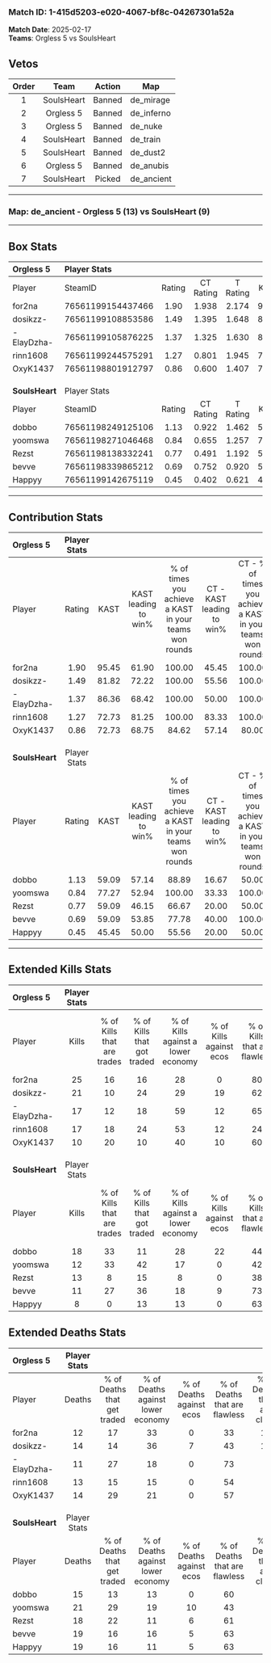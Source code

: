 ### Match ID: 1-415d5203-e020-4067-bf8c-04267301a52a  
**Match Date**: 2025-02-17  
**Teams**: Orgless 5 vs SoulsHeart  

## Vetos  

| Order | Team | Action | Map |
| :---: | :--: | :----: | --- |
| 1 | SoulsHeart | Banned | de_mirage |
| 2 | Orgless 5 | Banned | de_inferno |
| 3 | Orgless 5 | Banned | de_nuke |
| 4 | SoulsHeart | Banned | de_train |
| 5 | SoulsHeart | Banned | de_dust2 |
| 6 | Orgless 5 | Banned | de_anubis |
| 7 | SoulsHeart | Picked | de_ancient |

---  

### **Map**: de_ancient - Orgless 5 (13) vs SoulsHeart (9)  
---  

## Box Stats  

| **Orgless 5**  | Player Stats      |        |           |          |       |       |       |         |        |      |     |
| :- | :- | :-: | :-: | :-: | :-: | :-: | :-: | :-: | :-: | :-: | :-: |
| Player         | SteamID           | Rating | CT Rating | T Rating | KAST  |  ADR  | Kills | Assists | Deaths | K/D  | HS% |
| for2na         | 76561199154437466 |  1.90  |   1.938   |  2.174   | 95.45 | 128.1 |  25   |    9    |   12   | 2.08 | 24  |
| dosikzz-       | 76561199108853586 |  1.49  |   1.395   |  1.648   | 81.82 | 99.4  |  21   |    5    |   14   | 1.50 | 61  |
| -ElayDzha-     | 76561199105876225 |  1.37  |   1.325   |  1.630   | 86.36 | 78.1  |  17   |    5    |   11   | 1.55 | 47  |
| rinn1608       | 76561199244575291 |  1.27  |   0.801   |  1.945   | 72.73 | 93.8  |  17   |    6    |   13   | 1.31 | 52  |
| OxyK1437       | 76561198801912797 |  0.86  |   0.600   |  1.407   | 72.73 | 52.0  |  10   |   10    |   14   | 0.71 | 60  |
|                |                   |        |           |          |       |       |       |         |        |      |     |
|                |                   |        |           |          |       |       |       |         |        |      |     |
|                |                   |        |           |          |       |       |       |         |        |      |     |
| **SoulsHeart** | Player Stats      |        |           |          |       |       |       |         |        |      |     |
| Player         | SteamID           | Rating | CT Rating | T Rating | KAST  |  ADR  | Kills | Assists | Deaths | K/D  | HS% |
| dobbo          | 76561198249125106 |  1.13  |   0.922   |  1.462   | 59.09 | 86.2  |  18   |    4    |   15   | 1.20 | 50  |
| yoomswa        | 76561198271046468 |  0.84  |   0.655   |  1.257   | 77.27 | 71.0  |  12   |    5    |   21   | 0.57 | 41  |
| Rezst          | 76561198138332241 |  0.77  |   0.491   |  1.192   | 59.09 | 61.7  |  13   |    2    |   18   | 0.72 | 61  |
| bevve          | 76561198339865212 |  0.69  |   0.752   |  0.920   | 59.09 | 65.0  |  11   |    3    |   19   | 0.58 | 36  |
| Happyy         | 76561199142675119 |  0.45  |   0.402   |  0.621   | 45.45 | 58.7  |   8   |    3    |   19   | 0.42 | 62  |
---  

## Contribution Stats  

| **Orgless 5**  | Player Stats |       |                      |                                                        |                           |                                                             |                          |                                                            |
| :- | :-: | :-: | :-: | :-: | :-: | :-: | :-: | :-: |
| Player         |    Rating    | KAST  | KAST leading to win% | % of times you achieve a KAST in your teams won rounds | CT - KAST leading to win% | CT - % of times you achieve a KAST in your teams won rounds | T - KAST leading to win% | T - % of times you achieve a KAST in your teams won rounds |
| for2na         |     1.90     | 95.45 |        61.90         |                         100.00                         |           45.45           |                           100.00                            |          80.00           |                           100.00                           |
| dosikzz-       |     1.49     | 81.82 |        72.22         |                         100.00                         |           55.56           |                           100.00                            |          88.89           |                           100.00                           |
| -ElayDzha-     |     1.37     | 86.36 |        68.42         |                         100.00                         |           50.00           |                           100.00                            |          88.89           |                           100.00                           |
| rinn1608       |     1.27     | 72.73 |        81.25         |                         100.00                         |           83.33           |                           100.00                            |          80.00           |                           100.00                           |
| OxyK1437       |     0.86     | 72.73 |        68.75         |                         84.62                          |           57.14           |                            80.00                            |          77.78           |                           87.50                            |
|                |              |       |                      |                                                        |                           |                                                             |                          |                                                            |
|                |              |       |                      |                                                        |                           |                                                             |                          |                                                            |
|                |              |       |                      |                                                        |                           |                                                             |                          |                                                            |
| **SoulsHeart** | Player Stats |       |                      |                                                        |                           |                                                             |                          |                                                            |
| Player         |    Rating    | KAST  | KAST leading to win% | % of times you achieve a KAST in your teams won rounds | CT - KAST leading to win% | CT - % of times you achieve a KAST in your teams won rounds | T - KAST leading to win% | T - % of times you achieve a KAST in your teams won rounds |
| dobbo          |     1.13     | 59.09 |        57.14         |                         88.89                          |           16.67           |                            50.00                            |          87.50           |                           100.00                           |
| yoomswa        |     0.84     | 77.27 |        52.94         |                         100.00                         |           33.33           |                           100.00                            |          63.64           |                           100.00                           |
| Rezst          |     0.77     | 59.09 |        46.15         |                         66.67                          |           20.00           |                            50.00                            |          62.50           |                           71.43                            |
| bevve          |     0.69     | 59.09 |        53.85         |                         77.78                          |           40.00           |                           100.00                            |          62.50           |                           71.43                            |
| Happyy         |     0.45     | 45.45 |        50.00         |                         55.56                          |           20.00           |                            50.00                            |          80.00           |                           57.14                            |
---  

## Extended Kills Stats  

| **Orgless 5**  | Player Stats |                            |                            |                                    |                         |                              |                                 |                                       |                    |           |
| :- | :-: | :-: | :-: | :-: | :-: | :-: | :-: | :-: | :-: | :-: |
| Player         |    Kills     | % of Kills that are trades | % of Kills that got traded | % of Kills against a lower economy | % of Kills against ecos | % of Kills that are flawless | % of Kills that are close duels | % of Kills that are assisted by flash | Pistol Round Kills | AWP Kills |
| for2na         |      25      |             16             |             16             |                 28                 |            0            |              80              |                4                |                   0                   |         4          |     6     |
| dosikzz-       |      21      |             10             |             24             |                 29                 |           19            |              62              |                0                |                   0                   |         3          |     0     |
| -ElayDzha-     |      17      |             12             |             18             |                 59                 |           12            |              65              |                6                |                  29                   |         1          |     0     |
| rinn1608       |      17      |             18             |             24             |                 53                 |           12            |              24              |               12                |                  24                   |         0          |     0     |
| OxyK1437       |      10      |             20             |             10             |                 40                 |           10            |              60              |                0                |                   0                   |         0          |     0     |
|                |              |                            |                            |                                    |                         |                              |                                 |                                       |                    |           |
|                |              |                            |                            |                                    |                         |                              |                                 |                                       |                    |           |
|                |              |                            |                            |                                    |                         |                              |                                 |                                       |                    |           |
| **SoulsHeart** | Player Stats |                            |                            |                                    |                         |                              |                                 |                                       |                    |           |
| Player         |    Kills     | % of Kills that are trades | % of Kills that got traded | % of Kills against a lower economy | % of Kills against ecos | % of Kills that are flawless | % of Kills that are close duels | % of Kills that are assisted by flash | Pistol Round Kills | AWP Kills |
| dobbo          |      18      |             33             |             11             |                 28                 |           22            |              44              |               11                |                   0                   |         2          |     0     |
| yoomswa        |      12      |             33             |             42             |                 17                 |            0            |              42              |                8                |                   8                   |         1          |     0     |
| Rezst          |      13      |             8              |             15             |                 8                  |            0            |              38              |                8                |                   0                   |         2          |     0     |
| bevve          |      11      |             27             |             36             |                 18                 |            9            |              73              |                9                |                   0                   |         1          |     0     |
| Happyy         |      8       |             0              |             13             |                 13                 |            0            |              63              |               13                |                   0                   |         1          |     2     |
## Extended Deaths Stats  

| **Orgless 5**  | Player Stats |                             |                                   |                          |                               |                            |                           |               |
| :- | :-: | :-: | :-: | :-: | :-: | :-: | :-: | :-: |
| Player         |    Deaths    | % of Deaths that get traded | % of Deaths against lower economy | % of Deaths against ecos | % of Deaths that are flawless | % of Deaths that are close | % of Deaths while blinded | Deaths to AWP |
| for2na         |      12      |             17              |                33                 |            0             |              33               |             17             |             8             |       0       |
| dosikzz-       |      14      |             14              |                36                 |            7             |              43               |             14             |             0             |       1       |
| -ElayDzha-     |      11      |             27              |                18                 |            0             |              73               |             9              |             0             |       0       |
| rinn1608       |      13      |             15              |                15                 |            0             |              54               |             0              |             0             |       0       |
| OxyK1437       |      14      |             29              |                21                 |            0             |              57               |             7              |             0             |       1       |
|                |              |                             |                                   |                          |                               |                            |                           |               |
|                |              |                             |                                   |                          |                               |                            |                           |               |
|                |              |                             |                                   |                          |                               |                            |                           |               |
| **SoulsHeart** | Player Stats |                             |                                   |                          |                               |                            |                           |               |
| Player         |    Deaths    | % of Deaths that get traded | % of Deaths against lower economy | % of Deaths against ecos | % of Deaths that are flawless | % of Deaths that are close | % of Deaths while blinded | Deaths to AWP |
| dobbo          |      15      |             13              |                13                 |            0             |              60               |             7              |            27             |       0       |
| yoomswa        |      21      |             29              |                19                 |            10            |              43               |             5              |             0             |       0       |
| Rezst          |      18      |             22              |                11                 |            6             |              61               |             6              |            11             |       1       |
| bevve          |      19      |             16              |                16                 |            5             |              63               |             0              |            11             |       2       |
| Happyy         |      19      |             16              |                11                 |            5             |              63               |             5              |             5             |       3       |
